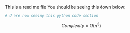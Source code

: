 This is a read me file
You should be seeing this down below:

```python
# U are now seeing this python code section
```

$$
Complexity = O(n^3)
$$
